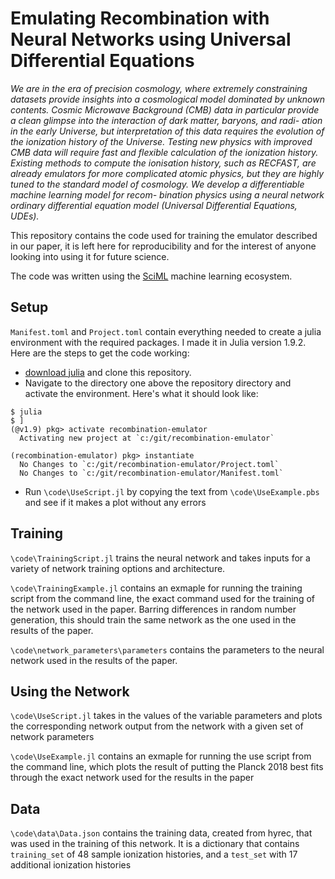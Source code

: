 # Emulating Recombination with Neural Networks using Universal Differential Equations

*We are in the era of precision cosmology, where extremely constraining datasets provide insights
into a cosmological model dominated by unknown contents. Cosmic Microwave Background (CMB)
data in particular provide a clean glimpse into the interaction of dark matter, baryons, and radi-
ation in the early Universe, but interpretation of this data requires the evolution of the ionization
history of the Universe. Testing new physics with improved CMB data will require fast and flexible
calculation of the ionization history. Existing methods to compute the ionisation history, such as
RECFAST, are already emulators for more complicated atomic physics, but they are highly tuned
to the standard model of cosmology. We develop a differentiable machine learning model for recom-
bination physics using a neural network ordinary differential equation model (Universal Differential
Equations, UDEs).*

This repository contains the code used for training the emulator described in our paper, it is left here for reproducibility and for the interest of anyone looking into using it for future science.

The code was written using the [SciML](https://github.com/SciML/) machine learning ecosystem.

## Setup
`Manifest.toml` and `Project.toml` contain everything needed to create a julia environment with the required packages. I made it in Julia version 1.9.2. Here are the steps to get the code working:

- [download julia](https://julialang.org/) and clone this repository.
- Navigate to the directory one above the repository directory and activate the environment. Here's what it should look like:
```
$ julia
$ ]
(@v1.9) pkg> activate recombination-emulator
  Activating new project at `c:/git/recombination-emulator`

(recombination-emulator) pkg> instantiate
  No Changes to `c:/git/recombination-emulator/Project.toml`
  No Changes to `c:/git/recombination-emulator/Manifest.toml`
```
- Run `\code\UseScript.jl` by copying the text from `\code\UseExample.pbs` and see if it makes a plot without any errors

## Training
`\code\TrainingScript.jl` trains the neural network and takes inputs for a variety of network training options and architecture.

`\code\TrainingExample.jl` contains an exmaple for running the training script from the command line, the exact command used for the training of the network used in the paper. Barring differences in random number generation, this should train the same network as the one used in the results of the paper.

`\code\network_parameters\parameters` contains the parameters to the neural network used in the results of the paper.
 
## Using the Network
`\code\UseScript.jl` takes in the values of the variable parameters and plots the corresponding network output from the network with a given set of network parameters

`\code\UseExample.jl` contains an exmaple for running the use script from the command line, which plots the result of putting the Planck 2018 best fits through the exact network used for the results in the paper

## Data
`\code\data\Data.json` contains the training data, created from hyrec, that was used in the training of this network. It is a dictionary that contains `training_set` of 48 sample ionization histories, and a `test_set` with 17 additional ionization histories